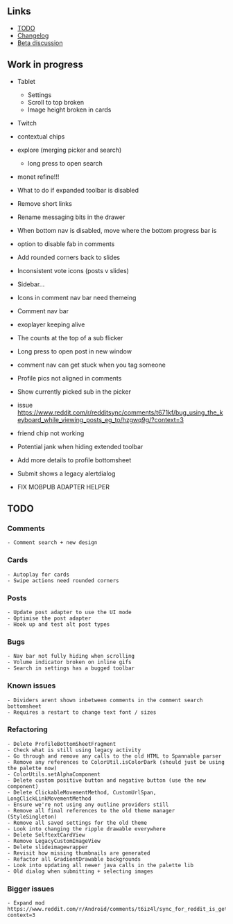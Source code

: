 ## Links

- [TODO](https://todo.syncforreddit.com)
- [Changelog](https://todo.syncforreddit.com/Changelog)
- [Beta discussion](https://todo.syncforreddit.com/discussion)

## Work in progress

- Tablet
	- Settings
	- Scroll to top broken
	- Image height broken in cards

- Twitch
- contextual chips
- explore (merging picker and search)
	- long press to open search
- monet refine!!!
- What to do if expanded toolbar is disabled
- Remove short links
- Rename messaging bits in the drawer

- When bottom nav is disabled, move where the bottom progress bar is
- option to disable fab in comments
- Add rounded corners back to slides
- Inconsistent vote icons (posts v slides)
- Sidebar...
- Icons in comment nav bar need themeing
- Comment nav bar
- exoplayer keeping alive
- The counts at the top of a sub flicker
- Long press to open post in new window
- comment nav can get stuck when you tag someone
- Profile pics not aligned in comments
- Show currently picked sub in the picker	
- issue https://www.reddit.com/r/redditsync/comments/t671kf/bug_using_the_keyboard_while_viewing_posts_eg_to/hzgwq9g/?context=3	
- friend chip not working
- Potential jank when hiding extended toolbar
- Add more details to profile bottomsheet	
- Submit shows a legacy alertdialog

- FIX MOBPUB ADAPTER HELPER


## TODO

### Comments
	- Comment search + new design

### Cards
	- Autoplay for cards
	- Swipe actions need rounded corners

### Posts 
	- Update post adapter to use the UI mode
	- Optimise the post adapter
	- Hook up and test alt post types

### Bugs
	- Nav bar not fully hiding when scrolling
	- Volume indicator broken on inline gifs
	- Search in settings has a bugged toolbar

### Known issues
	- Dividers arent shown inbetween comments in the comment search bottomsheet
	- Requires a restart to change text font / sizes

### Refactoring
	- Delete ProfileBottomSheetFragment
	- Check what is still using legacy activity
	- Go through and remove any calls to the old HTML to Spannable parser
	- Remove any references to ColorUtil.isColorDark (should just be using the palette now)
	- ColorUtils.setAlphaComponent
	- Delete custom positive button and negative button (use the new component)
	- Delete ClickableMovementMethod, CustomUrlSpan, LongClickLinkMovementMethod
	- Ensure we're not using any outline providers still
	- Remove all final references to the old theme manager (StyleSingleton)
	- Remove all saved settings for the old theme
	- Look into changing the ripple drawable everywhere
	- Delete SelftextCardView
	- Remove LegacyCustomImageView
	- Delete slideimagewrapper
	- Revisit how missing thumbnails are generated
	- Refactor all GradientDrawable backgrounds
	- Look into updating all newer java calls in the palette lib
	- Old dialog when submitting + selecting images


### Bigger issues
	- Expand mod https://www.reddit.com/r/Android/comments/t6iz4l/sync_for_reddit_is_getting_a_complete_material/hzc6g0b/?context=3